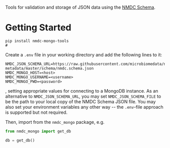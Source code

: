 Tools for validation and storage of JSON data using the [NMDC Schema](https://github.com/microbiomedata/nmdc-metadata).

# Getting Started

```
pip install nmdc-mongo-tools
# 
```

Create a `.env` file in your working directory and add the following lines to it:
```
NMDC_JSON_SCHEMA_URL=https://raw.githubusercontent.com/microbiomedata/nmdc-metadata/master/schema/nmdc.schema.json
NMDC_MONGO_HOST=<host>
NMDC_MONGO_USERNAME=<username>
NMDC_MONGO_PWD=<password>
```

, setting appropriate values for connecting to a MongoDB instance. As an alternative to `NMDC_JSON_SCHEMA_URL`, you may
set `NMDC_JSON_SCHEMA_FILE` to be the path to your local copy of the NMDC Schema JSON file. You may also set your
environment variables any other way -- the `.env`-file approach is supported but not required.

Then, import from the `nmdc_mongo` package, e.g.

```python
from nmdc_mongo import get_db

db = get_db()
```